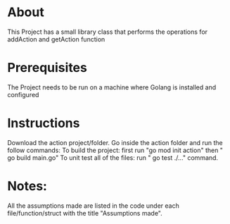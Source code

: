 # About
This Project has a small library class that performs the operations for addAction and getAction function
# Prerequisites
The Project needs to be run on a machine where Golang is installed and configured
# Instructions
Download the action project/folder. 
Go inside the action folder and run the follow commands:
  To build the project: first run "go mod init action" then " go build main.go"
  To unit test all of the files: run " go test ./..." command.
  
# Notes: 
  All the assumptions made are listed in the code under each file/function/struct with the title "Assumptions made".

